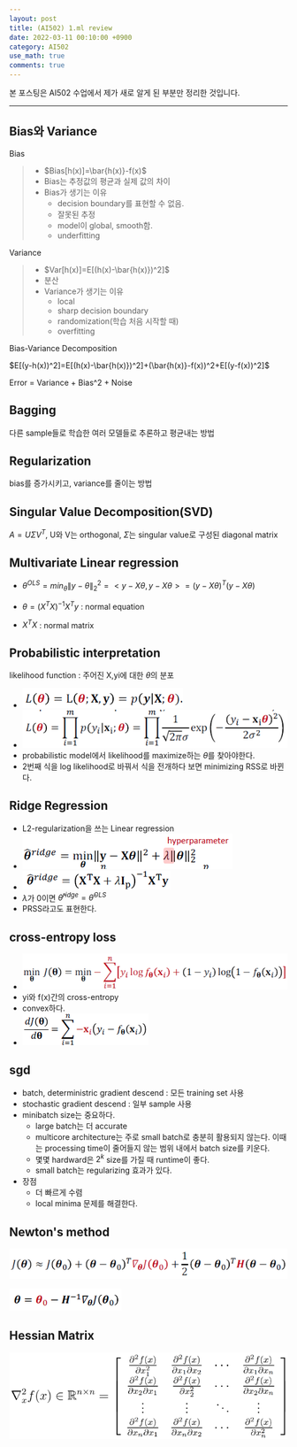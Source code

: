 ```yaml
---
layout: post
title: (AI502) 1.ml review
date: 2022-03-11 00:10:00 +0900
category: AI502
use_math: true
comments: true
---
```


본 포스팅은 AI502 수업에서 제가 새로 알게 된 부분만 정리한 것입니다.

---

## Bias와 Variance

Bias

> - $Bias[h(x)]=\bar{h(x)}-f(x)$
> - Bias는 추정값의 평균과 실제 값의 차이
> - Bias가 생기는 이유
>   - decision boundary를 표현할 수 없음.
>   - 잘못된 추정
>   - model이 global, smooth함.
>   - underfitting

Variance

> - $Var[h(x)]=E[(h(x)-\bar{h(x)})^2]$
> - 분산
> - Variance가 생기는 이유
>   - local
>   - sharp decision boundary
>   - randomization(학습 처음 시작할 때)
>   - overfitting

Bias-Variance Decomposition

$E[(y-h(x))^2]=E[(h(x)-\bar{h(x)})^2]+(\bar{h(x)}-f(x))^2+E[(y-f(x))^2]$

Error = Variance + Bias^2 + Noise

## Bagging

다른 sample들로 학습한 여러 모델들로 추론하고 평균내는 방법

## Regularization

bias를 증가시키고, variance를 줄이는 방법

## Singular Value Decomposition(SVD)

$A=U\Sigma V^T$, U와 V는 orthogonal, $\Sigma$는 singular value로 구성된 diagonal matrix

## Multivariate Linear regression

- $\theta^{OLS}=min_{\theta}\lVert y-\theta\rVert_2^2=<y-X\theta,y-X\theta>=(y-X\theta)^T(y-X\theta)$

- $\theta=(X^TX)^{-1}X^Ty$ : normal equation

- $X^TX$ : normal matrix

## Probabilistic interpretation

likelihood function : 주어진 X,yi에 대한 $\theta$의 분포

- ![alt image](/public/img/220311/likelihood_function.png)
- ![alt image](/public/img/220311/likelihood_function2.png)
- probabilistic model에서 likelihood를 maximize하는 $\theta$를 찾아야한다.
- 2번째 식을 log likelihood로 바꿔서 식을 전개하다 보면 minimizing RSS로 바뀐다.

## Ridge Regression

- L2-regularization을 쓰는 Linear regression
- ![alt image](/public/img/220311/ridge_regression.png)
- ![alt image](/public/img/220411/ridge_regression.png)
- $\lambda$가 0이면 $\hat{\theta}^{ridge}=\hat{\theta}^{OLS}$
- PRSS라고도 표현한다.

## cross-entropy loss

- ![alt image](/public/img/220311/cross-entropy-loss.png)
- yi와 f(x)간의 cross-entropy
- convex하다.
- ![alt image](/public/img/220311/cross-entropy-loss-gradient.png)

## sgd

- batch, deterministric gradient descend : 모든 training set 사용
- stochastic gradient descend : 일부 sample 사용
- minibatch size는 중요하다.
  - large batch는 더 accurate
  - multicore architecture는 주로 small batch로 충분히 활용되지 않는다. 이때는 processing time이 줄어들지 않는 범위 내에서 batch size를 키운다.
  - 몇몇 hardward은 $2^k$ size를 가질 때 runtime이 좋다.
  - small batch는 regularizing 효과가 있다.
- 장점
  - 더 빠르게 수렴
  - local minima 문제를 해결한다.

## Newton's method

![alt image](/public/img/220311/newtons-method.png)

![alt image](/public/img/220311/newtons-method-critical-point.png)

## Hessian Matrix

![alt image](/public/img/220311/hessian.png)